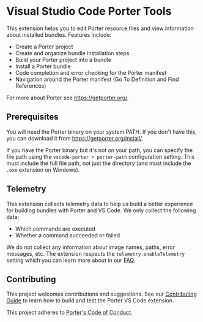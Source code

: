 # Visual Studio Code Porter Tools

This extension helps you to edit Porter resource files and view information about installed bundles.  Features
include:

* Create a Porter project
* Create and organize bundle installation steps
* Build your Porter project into a bundle
* Install a Porter bundle
* Code completion and error checking for the Porter manifest
* Navigation around the Porter manifest (Go To Definition and Find References)

For more about Porter see https://getporter.org/.

## Prerequisites

You will need the Porter binary on your system PATH.  If you don't have this, you can download
it from https://getporter.org/install/.

If you have the Porter binary but it's not on your path, you can specify the file path
using the `vscode-porter > porter-path` configuration setting.  This must include the
full file path, not just the directory (and must include the `.exe` extension on Windows).

## Telemetry

This extension collects telemetry data to help us build a better experience for building
bundles with Porter and VS Code. We only collect the following data:

* Which commands are executed
* Whether a command succeeded or failed

We do not collect any information about image names, paths, error messages, etc. The extension respects
the `telemetry.enableTelemetry` setting which you can learn more about in our
[FAQ](https://code.visualstudio.com/docs/supporting/faq#_how-to-disable-telemetry-reporting).

## Contributing

This project welcomes contributions and suggestions.
See our [Contributing Guide](./CONTRIBUTING.md) to learn how to build and test the Porter VS Code extension.

This project adheres to [Porter's Code of Conduct](https:/getporter.org/src/CODE_OF_CONDUCT.md).
